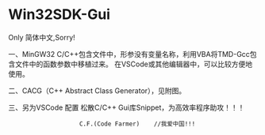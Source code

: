 # Win32SDK-Gui
Only 简体中文,Sorry!

一、MinGW32 C/C++包含文件中，形参没有变量名称，利用VBA将TMD-Gcc包含文件中的函数参数中移植过来。
在VSCode或其他编辑器中，可以比较方便地使用。   

二、CACG（C++ Abstract Class Generator），见附图。

三、另为VSCode 配置 松散C/C++ Gui库Snippet，为高效率程序助攻！！！

                        
                        C.F.(Code Farmer)    //我爱中国!!!  
